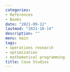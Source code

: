 ```yaml
---
categories:
- References
- Books
date: "2021-09-12"
lastmod: "2021-10-14"
description: ""
menu: main
tags:
- operations research
- optimization
- mathematical programming
title: Case Studies
---
```

